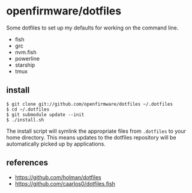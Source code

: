 # openfirmware/dotfiles

Some dotfiles to set up my defaults for working on the command line.

* fish
* grc
* nvm.fish
* powerline
* starship
* tmux

## install

```terminal
$ git clone git://github.com/openfirmware/dotfiles ~/.dotfiles
$ cd ~/.dotfiles
$ git submodule update --init
$ ./install.sh
```

The install script will symlink the appropriate files from `.dotfiles` to your home directory. This means updates to the dotfiles repository will be automatically picked up by applications.

## references

* https://github.com/holman/dotfiles
* https://github.com/caarlos0/dotfiles.fish

